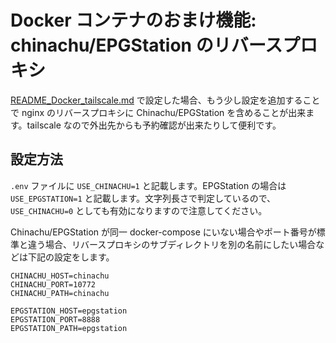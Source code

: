# Docker コンテナのおまけ機能: chinachu/EPGStation のリバースプロキシ

[README_Docker_tailscale.md](./README_Docker_tailscale.md) で設定した場合、もう少し設定を追加することで nginx のリバースプロキシに Chinachu/EPGStation を含めることが出来ます。tailscale なので外出先からも予約確認が出来たりして便利です。

## 設定方法

`.env` ファイルに `USE_CHINACHU=1` と記載します。EPGStation の場合は `USE_EPGSTATION=1` と記載します。文字列長さで判定しているので、`USE_CHINACHU=0` としても有効になりますので注意してください。

Chinachu/EPGStation が同一 docker-compose にいない場合やポート番号が標準と違う場合、リバースプロキシのサブディレクトリを別の名前にしたい場合などは下記の設定をします。

```
CHINACHU_HOST=chinachu
CHINACHU_PORT=10772
CHINACHU_PATH=chinachu

EPGSTATION_HOST=epgstation
EPGSTATION_PORT=8888
EPGSTATION_PATH=epgstation
```
